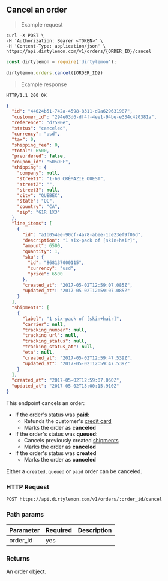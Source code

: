 ## Cancel an order

> Example request

```shell
curl -X POST \
-H 'Authorization: Bearer <TOKEN>' \
-H 'Content-Type: application/json' \
https://api.dirtylemon.com/v1/orders/{ORDER_ID}/cancel
```

```javascript
const dirtylemon = require('dirtylemon');

dirtylemon.orders.cancel({ORDER_ID})
```

> Example response

```http
HTTP/1.1 200 OK
```

```json
{
  "id": "44024b51-742a-4598-8311-d9a629631987",
  "customer_id": "294e03d6-df4f-4ee1-94be-e334c420381a",
  "reference": "d7590e",
  "status": "canceled",
  "currency": "usd",
  "tax": 0,
  "shipping_fee": 0,
  "total": 6500,
  "preordered": false,
  "coupon_id": "50%OFF",
  "shipping": {
    "company": null,
    "street1": "1-60 CRÉMAZIE OUEST",
    "street2": "",
    "street3": null,
    "city": "QUEBEC",
    "state": "QC",
    "country": "CA",
    "zip": "G1R 1X3"
  },
  "line_items": [
    {
      "id": "a1b054ee-90cf-4a78-abee-1ce23ef9f06d",
      "description": "1 six-pack of [skin+hair]",
      "amount": 6500,
      "quantity": 1,
      "sku": {
        "id": "868137000115",
        "currency": "usd",
        "price": 6500
      },
      "created_at": "2017-05-02T12:59:07.085Z",
      "updated_at": "2017-05-02T12:59:07.085Z"
    }
  ],
  "shipments": [
    {
      "label": "1 six-pack of [skin+hair]",
      "carrier": null,
      "tracking_number": null,
      "tracking_url": null,
      "tracking_status": null,
      "tracking_status_at": null,
      "eta": null,
      "created_at": "2017-05-02T12:59:47.539Z",
      "updated_at": "2017-05-02T12:59:47.539Z"
    }
  ],
  "created_at": "2017-05-02T12:59:07.060Z",
  "updated_at": "2017-05-02T13:00:15.910Z"
}
```

This endpoint cancels an order:

  - If the order's status was __paid__:
    - Refunds the customer's [credit card](#cards)
    - Marks the order as __canceled__
  - If the order's status was __queued__:
    - Cancels previously created [shipments](#shipments)
    - Marks the order as __canceled__
  - If the order's status was __created__
    - Marks the order as __canceled__

Either a `created`, `queued` or `paid` order can be canceled.

### HTTP Request

`POST https://api.dirtylemon.com/v1/orders/:order_id/cancel`

### Path params

| Parameter | Required | Description |
| --------- | -------- | ------------|
| order_id | yes |  |

### Returns

An order object.
